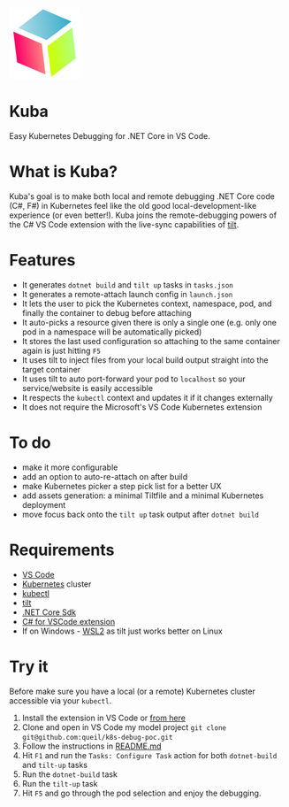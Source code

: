 ![Kuba](/media/kuba.128.png) 

# Kuba

Easy Kubernetes Debugging for .NET Core in VS Code.

# What is Kuba?

Kuba's goal is to make both local and remote debugging .NET Core code (C#, F#) in Kubernetes feel like the old good local-development-like experience (or even better!). Kuba joins the remote-debugging powers of the C# VS Code extension with the live-sync capabilities of [tilt](https://tilt.dev/).

# Features

* It generates `dotnet build` and `tilt up` tasks in `tasks.json`
* It generates a remote-attach launch config in `launch.json`
* It lets the user to pick the Kubernetes context, namespace, pod, and finally the container to debug before attaching
* It auto-picks a resource given there is only a single one (e.g. only one pod in a namespace will be automatically picked)
* It stores the last used configuration so attaching to the same container again is just hitting `F5`  
* It uses tilt to inject files from your local build output straight into the target container
* It uses tilt to auto port-forward your pod to `localhost` so your service/website is easily accessible
* It respects the `kubectl` context and updates it if it changes externally
* It does not require the Microsoft's VS Code Kubernetes extension

# To do

* make it more configurable
* add an option to auto-re-attach on after build
* make Kubernetes picker a step pick list for a better UX
* add assets generation: a minimal Tiltfile and a minimal Kubernetes deployment
* move focus back onto the `tilt up` task output after `dotnet build`

# Requirements

* [VS Code](https://code.visualstudio.com/)
* [Kubernetes](https://kubernetes.io/) cluster
* [kubectl](https://kubernetes.io/docs/reference/kubectl/overview/)
* [tilt](https://tilt.dev/)
* [.NET Core Sdk](https://dotnet.microsoft.com/download)
* [C# for VSCode extension](https://github.com/OmniSharp/omnisharp-vscode)
* If on Windows - [WSL2](https://docs.microsoft.com/en-us/windows/wsl/wsl2-install) as tilt just works better on Linux

# Try it

Before make sure you have a local (or a remote) Kubernetes cluster accessible via your `kubectl`.

1. Install the extension in VS Code or [from here](https://marketplace.visualstudio.com/items?itemName=queil.kuba)
2. Clone and open in VS Code my model project `git clone git@github.com:queil/k8s-debug-poc.git`
3. Follow the instructions in [README.md](https://github.com/queil/k8s-debug-poc/blob/master/README.md)
4. Hit `F1` and run the `Tasks: Configure Task` action for both `dotnet-build` and `tilt-up` tasks
5. Run the `dotnet-build` task
6. Run the `tilt-up` task
7. Hit `F5` and go through the pod selection and enjoy the debugging.


